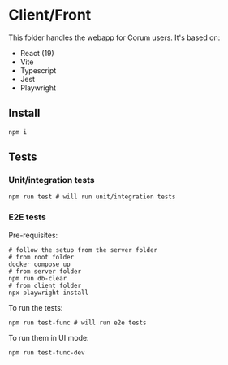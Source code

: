# Client/Front

This folder handles the webapp for Corum users. It's based on:
- React (19)
- Vite
- Typescript
- Jest
- Playwright

## Install

```
npm i
```

## Tests

### Unit/integration tests

```
npm run test # will run unit/integration tests
```

### E2E tests

Pre-requisites:

```
# follow the setup from the server folder
# from root folder
docker compose up
# from server folder
npm run db-clear
# from client folder
npx playwright install
```

To run the tests:

```
npm run test-func # will run e2e tests
```

To run them in UI mode:

```
npm run test-func-dev
```